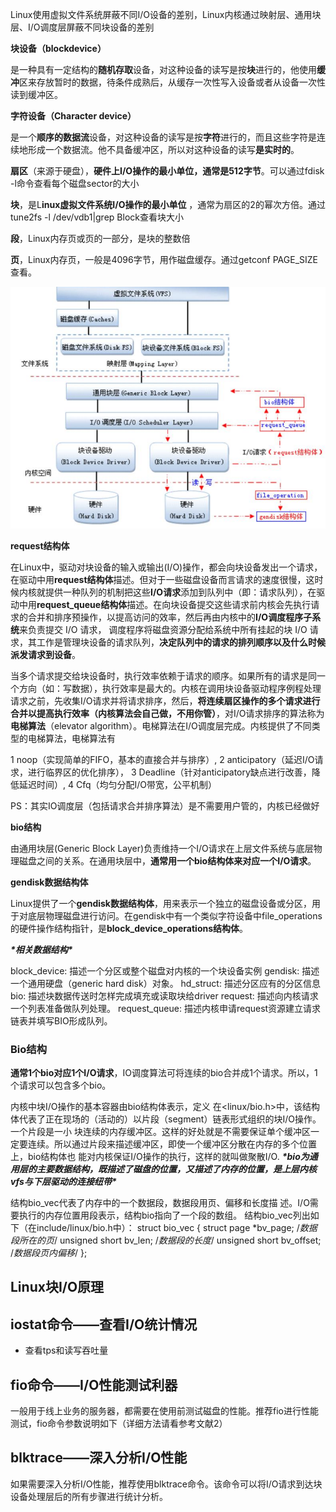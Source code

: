 Linux使用虚拟文件系统屏蔽不同I/O设备的差别，Linux内核通过映射层、通用块层、I/O调度层屏蔽不同块设备的差别



**块设备（blockdevice）**

是一种具有一定结构的**随机存取**设备，对这种设备的读写是按**块**进行的，他使用**缓冲**区来存放暂时的数据，待条件成熟后，从缓存一次性写入设备或者从设备一次性读到缓冲区。

**字符设备（Character device）**

是一个**顺序的数据流**设备，对这种设备的读写是按**字符**进行的，而且这些字符是连续地形成一个数据流。他不具备缓冲区，所以对这种设备的读写**是实时的**。



**扇区**（来源于硬盘），**硬件上I/O操作的最小单位，通常是512字节**。可以通过fdisk -l命令查看每个磁盘sector的大小

**块**，是L**inux虚拟文件系统I/O操作的最小单位** ，通常为扇区的2的幂次方倍。通过tune2fs -l /dev/vdb1|grep Block查看块大小

**段**，Linux内存页或页的一部分，是块的整数倍

**页**，Linux内存页，一般是4096字节，用作磁盘缓存。通过getconf PAGE_SIZE查看。



![image-20200916183629583](medium/image-20200916183629583.png)

**request结构体**

在Linux中，驱动对块设备的输入或输出(I/O)操作，都会向块设备发出一个请求，在驱动中用**request结构体**描述。但对于一些磁盘设备而言请求的速度很慢，这时候内核就提供一种队列的机制把这些**I/O请求**添加到队列中（即：请求队列），在驱动中用**request_queue结构体**描述。在向块设备提交这些请求前内核会先执行请求的合并和排序预操作，以提高访问的效率，然后再由内核中的**I/O调度程序子系统**来负责提交 I/O 请求， 调度程序将磁盘资源分配给系统中所有挂起的块 I/O 请求，其工作是管理块设备的请求队列，**决定队列中的请求的排列顺序以及什么时候派发请求到设备**。

当多个请求提交给块设备时，执行效率依赖于请求的顺序。如果所有的请求是同一个方向（如：写数据），执行效率是最大的。内核在调用块设备驱动程序例程处理请求之前，先收集I/O请求并将请求排序，然后，**将连续扇区操作的多个请求进行合并以提高执行效率（内核算法会自己做，不用你管）**，对I/O请求排序的算法称为**电梯算法**（elevator algorithm）。电梯算法在I/O调度层完成。内核提供了不同类型的电梯算法，电梯算法有

1 noop（实现简单的FIFO，基本的直接合并与排序）,
2 anticipatory（延迟I/O请求，进行临界区的优化排序），
3 Deadline（针对anticipatory缺点进行改善，降低延迟时间）,
4 Cfq（均匀分配I/O带宽，公平机制）

PS：其实IO调度层（包括请求合并排序算法）是不需要用户管的，内核已经做好



**bio结构**

由通用块层(Generic Block Layer)负责维持一个I/O请求在上层文件系统与底层物理磁盘之间的关系。在通用块层中，**通常用一个bio结构体来对应一个I/O请求**。



**gendisk数据结构体**

Linux提供了一个**gendisk数据结构体**，用来表示一个独立的磁盘设备或分区，用于对底层物理磁盘进行访问。在gendisk中有一个类似字符设备中file_operations的硬件操作结构指针，是**block_device_operations结构体**。



***\*相关数据结构\****

block_device:   描述一个分区或整个磁盘对内核的一个块设备实例 
gendisk:        描述一个通用硬盘（generic hard disk）对象。
hd_struct:       描述分区应有的分区信息 
bio:            描述块数据传送时怎样完成填充或读取块给driver
request:        描述向内核请求一个列表准备做队列处理。 
request_queue: 描述内核申请request资源建立请求链表并填写BIO形成队列。



### Bio结构

**通常1个bio对应1个I/O请求**，IO调度算法可将连续的bio合并成1个请求。所以，1个请求可以包含多个bio。

内核中块I/O操作的基本容器由bio结构体表示，定义 在<linux/bio.h>中，该结构体代表了正在现场的（活动的）以片段（segment）链表形式组织的块I/O操作。一个片段是一小 块连续的内存缓冲区。这样的好处就是不需要保证单个缓冲区一定要连续。所以通过片段来描述缓冲区，即使一个缓冲区分散在内存的多个位置上，bio结构体也 能对内核保证I/O操作的执行，这样的就叫做聚散I/O.
***\*bio为通用层的主要数据结构，既描述了磁盘的位置，又描述了内存的位置，是上层内核vfs与下层驱动的连接纽带\****



  结构bio_vec代表了内存中的一个数据段，数据段用页、偏移和长度描
述。I/O需要执行的内存位置用段表示，结构bio指向了一个段的数组。
结构bio_vec列出如下（在include/linux/bio.h中）：
struct bio_vec {
    struct page   *bv_page;  /*数据段所在的页*/
    unsigned short bv_len;   /*数据段的长度*/
    unsigned short bv_offset; /*数据段页内偏移*/
};





























































## Linux块I/O原理









## iostat命令——查看I/O统计情况

- 查看tps和读写吞吐量

## fio命令——I/O性能测试利器

一般用于线上业务的服务器，都需要在使用前测试磁盘的性能。推荐fio进行性能测试，fio命令参数说明如下（详细方法请看参考文献2）



## blktrace——深入分析I/O性能

如果需要深入分析I/O性能，推荐使用blktrace命令。该命令可以将I/O请求到达块设备处理层后的所有步骤进行统计分析。